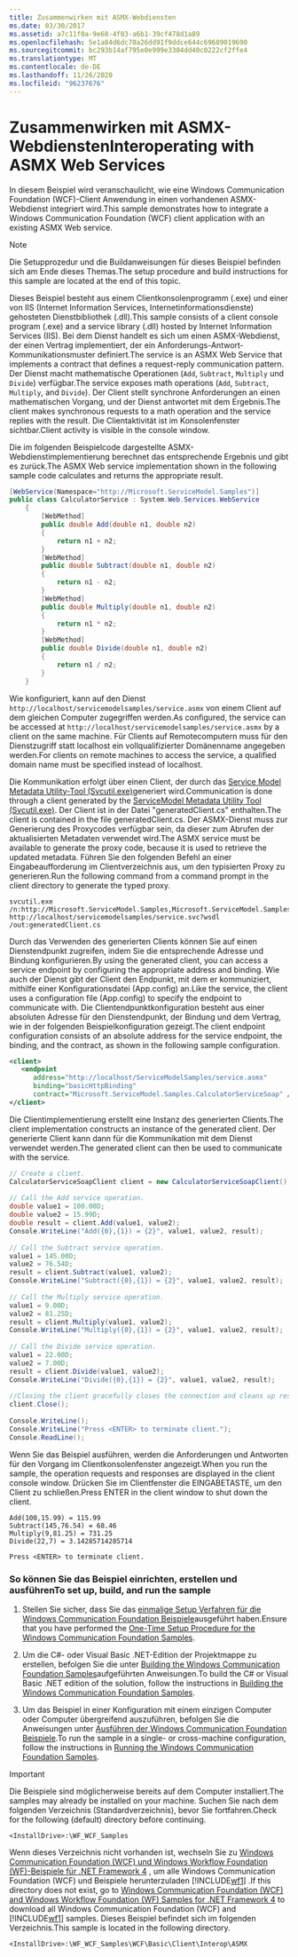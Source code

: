 ```yaml
---
title: Zusammenwirken mit ASMX-Webdiensten
ms.date: 03/30/2017
ms.assetid: a7c11f0a-9e68-4f03-a6b1-39cf478d1a89
ms.openlocfilehash: 5e1a84d6dc70a26dd91f9ddce644c69689019690
ms.sourcegitcommit: bc293b14af795e0e999e3304dd40c0222cf2ffe4
ms.translationtype: MT
ms.contentlocale: de-DE
ms.lasthandoff: 11/26/2020
ms.locfileid: "96237676"
---
```

# <a name="interoperating-with-asmx-web-services"></a><span data-ttu-id="3dd29-102">Zusammenwirken mit ASMX-Webdiensten</span><span class="sxs-lookup"><span data-stu-id="3dd29-102">Interoperating with ASMX Web Services</span></span>

<span data-ttu-id="3dd29-103">In diesem Beispiel wird veranschaulicht, wie eine Windows Communication Foundation (WCF)-Client Anwendung in einen vorhandenen ASMX-Webdienst integriert wird.</span><span class="sxs-lookup"><span data-stu-id="3dd29-103">This sample demonstrates how to integrate a Windows Communication Foundation (WCF) client application with an existing ASMX Web service.</span></span>  
  
> [!NOTE]
> <span data-ttu-id="3dd29-104">Die Setupprozedur und die Buildanweisungen für dieses Beispiel befinden sich am Ende dieses Themas.</span><span class="sxs-lookup"><span data-stu-id="3dd29-104">The setup procedure and build instructions for this sample are located at the end of this topic.</span></span>  
  
 <span data-ttu-id="3dd29-105">Dieses Beispiel besteht aus einem Clientkonsolenprogramm (.exe) und einer von IIS (Internet Information Services, Internetinformationsdienste) gehosteten Dienstbibliothek (.dll).</span><span class="sxs-lookup"><span data-stu-id="3dd29-105">This sample consists of a client console program (.exe) and a service library (.dll) hosted by Internet Information Services (IIS).</span></span> <span data-ttu-id="3dd29-106">Bei dem Dienst handelt es sich um einen ASMX-Webdienst, der einen Vertrag implementiert, der ein Anforderungs-Antwort-Kommunikationsmuster definiert.</span><span class="sxs-lookup"><span data-stu-id="3dd29-106">The service is an ASMX Web Service that implements a contract that defines a request-reply communication pattern.</span></span> <span data-ttu-id="3dd29-107">Der Dienst macht mathematische Operationen (`Add`, `Subtract`, `Multiply` und `Divide`) verfügbar.</span><span class="sxs-lookup"><span data-stu-id="3dd29-107">The service exposes math operations (`Add`, `Subtract`, `Multiply`, and `Divide`).</span></span> <span data-ttu-id="3dd29-108">Der Client stellt synchrone Anforderungen an einen mathematischen Vorgang, und der Dienst antwortet mit dem Ergebnis.</span><span class="sxs-lookup"><span data-stu-id="3dd29-108">The client makes synchronous requests to a math operation and the service replies with the result.</span></span> <span data-ttu-id="3dd29-109">Die Clientaktivität ist im Konsolenfenster sichtbar.</span><span class="sxs-lookup"><span data-stu-id="3dd29-109">Client activity is visible in the console window.</span></span>  
  
 <span data-ttu-id="3dd29-110">Die im folgenden Beispielcode dargestellte ASMX-Webdienstimplementierung berechnet das entsprechende Ergebnis und gibt es zurück.</span><span class="sxs-lookup"><span data-stu-id="3dd29-110">The ASMX Web service implementation shown in the following sample code calculates and returns the appropriate result.</span></span>  
  
```csharp  
[WebService(Namespace="http://Microsoft.ServiceModel.Samples")]  
public class CalculatorService : System.Web.Services.WebService  
    {  
        [WebMethod]  
        public double Add(double n1, double n2)  
        {  
            return n1 + n2;  
        }  
        [WebMethod]  
        public double Subtract(double n1, double n2)  
        {  
            return n1 - n2;  
        }  
        [WebMethod]  
        public double Multiply(double n1, double n2)  
        {  
            return n1 * n2;  
        }  
        [WebMethod]  
        public double Divide(double n1, double n2)  
        {  
            return n1 / n2;  
        }  
    }  
```  
  
 <span data-ttu-id="3dd29-111">Wie konfiguriert, kann auf den Dienst `http://localhost/servicemodelsamples/service.asmx` von einem Client auf dem gleichen Computer zugegriffen werden.</span><span class="sxs-lookup"><span data-stu-id="3dd29-111">As configured, the service can be accessed at `http://localhost/servicemodelsamples/service.asmx` by a client on the same machine.</span></span> <span data-ttu-id="3dd29-112">Für Clients auf Remotecomputern muss für den Dienstzugriff statt localhost ein vollqualifizierter Domänenname angegeben werden.</span><span class="sxs-lookup"><span data-stu-id="3dd29-112">For clients on remote machines to access the service, a qualified domain name must be specified instead of localhost.</span></span>  
  
 <span data-ttu-id="3dd29-113">Die Kommunikation erfolgt über einen Client, der durch das [Service Model Metadata Utility-Tool (Svcutil.exe)](../servicemodel-metadata-utility-tool-svcutil-exe.md)generiert wird.</span><span class="sxs-lookup"><span data-stu-id="3dd29-113">Communication is done through a client generated by the [ServiceModel Metadata Utility Tool (Svcutil.exe)](../servicemodel-metadata-utility-tool-svcutil-exe.md).</span></span> <span data-ttu-id="3dd29-114">Der Client ist in der Datei "generatedClient.cs" enthalten.</span><span class="sxs-lookup"><span data-stu-id="3dd29-114">The client is contained in the file generatedClient.cs.</span></span> <span data-ttu-id="3dd29-115">Der ASMX-Dienst muss zur Generierung des Proxycodes verfügbar sein, da dieser zum Abrufen der aktualisierten Metadaten verwendet wird.</span><span class="sxs-lookup"><span data-stu-id="3dd29-115">The ASMX service must be available to generate the proxy code, because it is used to retrieve the updated metadata.</span></span> <span data-ttu-id="3dd29-116">Führen Sie den folgenden Befehl an einer Eingabeaufforderung im Clientverzeichnis aus, um den typisierten Proxy zu generieren.</span><span class="sxs-lookup"><span data-stu-id="3dd29-116">Run the following command from a command prompt in the client directory to generate the typed proxy.</span></span>  
  
```console  
svcutil.exe /n:http://Microsoft.ServiceModel.Samples,Microsoft.ServiceModel.Samples http://localhost/servicemodelsamples/service.svc?wsdl /out:generatedClient.cs  
```  
  
 <span data-ttu-id="3dd29-117">Durch das Verwenden des generierten Clients können Sie auf einen Dienstendpunkt zugreifen, indem Sie die entsprechende Adresse und Bindung konfigurieren.</span><span class="sxs-lookup"><span data-stu-id="3dd29-117">By using the generated client, you can access a service endpoint by configuring the appropriate address and binding.</span></span> <span data-ttu-id="3dd29-118">Wie auch der Dienst gibt der Client den Endpunkt, mit dem er kommuniziert, mithilfe einer Konfigurationsdatei (App.config) an.</span><span class="sxs-lookup"><span data-stu-id="3dd29-118">Like the service, the client uses a configuration file (App.config) to specify the endpoint to communicate with.</span></span> <span data-ttu-id="3dd29-119">Die Clientendpunktkonfiguration besteht aus einer absoluten Adresse für den Dienstendpunkt, der Bindung und dem Vertrag, wie in der folgenden Beispielkonfiguration gezeigt.</span><span class="sxs-lookup"><span data-stu-id="3dd29-119">The client endpoint configuration consists of an absolute address for the service endpoint, the binding, and the contract, as shown in the following sample configuration.</span></span>  
  
```xml  
<client>  
   <endpoint
      address="http://localhost/ServiceModelSamples/service.asmx"
      binding="basicHttpBinding"
      contract="Microsoft.ServiceModel.Samples.CalculatorServiceSoap" />  
</client>  
```  
  
 <span data-ttu-id="3dd29-120">Die Clientimplementierung erstellt eine Instanz des generierten Clients.</span><span class="sxs-lookup"><span data-stu-id="3dd29-120">The client implementation constructs an instance of the generated client.</span></span> <span data-ttu-id="3dd29-121">Der generierte Client kann dann für die Kommunikation mit dem Dienst verwendet werden.</span><span class="sxs-lookup"><span data-stu-id="3dd29-121">The generated client can then be used to communicate with the service.</span></span>  
  
```csharp  
// Create a client.  
CalculatorServiceSoapClient client = new CalculatorServiceSoapClient();  
  
// Call the Add service operation.  
double value1 = 100.00D;  
double value2 = 15.99D;  
double result = client.Add(value1, value2);  
Console.WriteLine("Add({0},{1}) = {2}", value1, value2, result);  
  
// Call the Subtract service operation.  
value1 = 145.00D;  
value2 = 76.54D;  
result = client.Subtract(value1, value2);  
Console.WriteLine("Subtract({0},{1}) = {2}", value1, value2, result);  
  
// Call the Multiply service operation.  
value1 = 9.00D;  
value2 = 81.25D;  
result = client.Multiply(value1, value2);  
Console.WriteLine("Multiply({0},{1}) = {2}", value1, value2, result);  
  
// Call the Divide service operation.  
value1 = 22.00D;  
value2 = 7.00D;  
result = client.Divide(value1, value2);  
Console.WriteLine("Divide({0},{1}) = {2}", value1, value2, result);  
  
//Closing the client gracefully closes the connection and cleans up resources.  
client.Close();  
  
Console.WriteLine();  
Console.WriteLine("Press <ENTER> to terminate client.");  
Console.ReadLine();  
```  
  
 <span data-ttu-id="3dd29-122">Wenn Sie das Beispiel ausführen, werden die Anforderungen und Antworten für den Vorgang im Clientkonsolenfenster angezeigt.</span><span class="sxs-lookup"><span data-stu-id="3dd29-122">When you run the sample, the operation requests and responses are displayed in the client console window.</span></span> <span data-ttu-id="3dd29-123">Drücken Sie im Clientfenster die EINGABETASTE, um den Client zu schließen.</span><span class="sxs-lookup"><span data-stu-id="3dd29-123">Press ENTER in the client window to shut down the client.</span></span>  
  
```console
Add(100,15.99) = 115.99  
Subtract(145,76.54) = 68.46  
Multiply(9,81.25) = 731.25  
Divide(22,7) = 3.14285714285714  
  
Press <ENTER> to terminate client.  
```  
  
### <a name="to-set-up-build-and-run-the-sample"></a><span data-ttu-id="3dd29-124">So können Sie das Beispiel einrichten, erstellen und ausführen</span><span class="sxs-lookup"><span data-stu-id="3dd29-124">To set up, build, and run the sample</span></span>  
  
1. <span data-ttu-id="3dd29-125">Stellen Sie sicher, dass Sie das [einmalige Setup Verfahren für die Windows Communication Foundation Beispiele](one-time-setup-procedure-for-the-wcf-samples.md)ausgeführt haben.</span><span class="sxs-lookup"><span data-stu-id="3dd29-125">Ensure that you have performed the [One-Time Setup Procedure for the Windows Communication Foundation Samples](one-time-setup-procedure-for-the-wcf-samples.md).</span></span>  
  
2. <span data-ttu-id="3dd29-126">Um die C#- oder Visual Basic .NET-Edition der Projektmappe zu erstellen, befolgen Sie die unter [Building the Windows Communication Foundation Samples](building-the-samples.md)aufgeführten Anweisungen.</span><span class="sxs-lookup"><span data-stu-id="3dd29-126">To build the C# or Visual Basic .NET edition of the solution, follow the instructions in [Building the Windows Communication Foundation Samples](building-the-samples.md).</span></span>  
  
3. <span data-ttu-id="3dd29-127">Um das Beispiel in einer Konfiguration mit einem einzigen Computer oder Computer übergreifend auszuführen, befolgen Sie die Anweisungen unter [Ausführen der Windows Communication Foundation Beispiele](running-the-samples.md).</span><span class="sxs-lookup"><span data-stu-id="3dd29-127">To run the sample in a single- or cross-machine configuration, follow the instructions in [Running the Windows Communication Foundation Samples](running-the-samples.md).</span></span>  
  
> [!IMPORTANT]
> <span data-ttu-id="3dd29-128">Die Beispiele sind möglicherweise bereits auf dem Computer installiert.</span><span class="sxs-lookup"><span data-stu-id="3dd29-128">The samples may already be installed on your machine.</span></span> <span data-ttu-id="3dd29-129">Suchen Sie nach dem folgenden Verzeichnis (Standardverzeichnis), bevor Sie fortfahren.</span><span class="sxs-lookup"><span data-stu-id="3dd29-129">Check for the following (default) directory before continuing.</span></span>  
>
> `<InstallDrive>:\WF_WCF_Samples`  
>
> <span data-ttu-id="3dd29-130">Wenn dieses Verzeichnis nicht vorhanden ist, wechseln Sie zu [Windows Communication Foundation (WCF) und Windows Workflow Foundation (WF)-Beispiele für .NET Framework 4](https://www.microsoft.com/download/details.aspx?id=21459) , um alle Windows Communication Foundation (WCF) und Beispiele herunterzuladen [!INCLUDE[wf1](../../../../includes/wf1-md.md)] .</span><span class="sxs-lookup"><span data-stu-id="3dd29-130">If this directory does not exist, go to [Windows Communication Foundation (WCF) and Windows Workflow Foundation (WF) Samples for .NET Framework 4](https://www.microsoft.com/download/details.aspx?id=21459) to download all Windows Communication Foundation (WCF) and [!INCLUDE[wf1](../../../../includes/wf1-md.md)] samples.</span></span> <span data-ttu-id="3dd29-131">Dieses Beispiel befindet sich im folgenden Verzeichnis.</span><span class="sxs-lookup"><span data-stu-id="3dd29-131">This sample is located in the following directory.</span></span>  
>
> `<InstallDrive>:\WF_WCF_Samples\WCF\Basic\Client\Interop\ASMX`  
